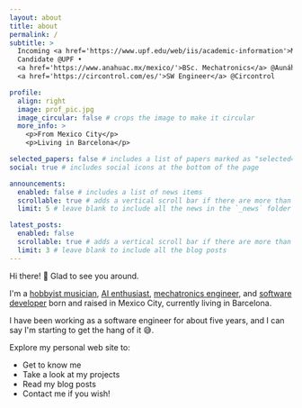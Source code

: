 ```yaml
---
layout: about
title: about
permalink: /
subtitle: >
  Incoming <a href='https://www.upf.edu/web/iis/academic-information'>MSc. in IIS (AI)</a> 
  Candidate @UPF • 
  <a href='https://www.anahuac.mx/mexico/'>BSc. Mechatronics</a> @Aunáhuac University • 
  <a href='https://circontrol.com/es/'>SW Engineer</a> @Circontrol

profile:
  align: right
  image: prof_pic.jpg
  image_circular: false # crops the image to make it circular
  more_info: >
    <p>From Mexico City</p>
    <p>Living in Barcelona</p>

selected_papers: false # includes a list of papers marked as "selected={true}"
social: true # includes social icons at the bottom of the page

announcements:
  enabled: false # includes a list of news items
  scrollable: true # adds a vertical scroll bar if there are more than 3 news items
  limit: 5 # leave blank to include all the news in the `_news` folder

latest_posts:
  enabled: false
  scrollable: true # adds a vertical scroll bar if there are more than 3 new posts items
  limit: 3 # leave blank to include all the blog posts
---
```


Hi there! 👋 Glad to see you around.

I'm a [hobbyist musician](/projects/#fun), [AI enthusiast](/blog/tag/ai/), [mechatronics engineer](/projects/#work), and [software developer](/publications/) born and raised in Mexico City, currently living in Barcelona.

I have been working as a software engineer for about five years, and I can say I'm starting to get the hang of it 😅.

Explore my personal web site to:

- Get to know me
- Take a look at my projects
- Read my blog posts
- Contact me if you wish!
